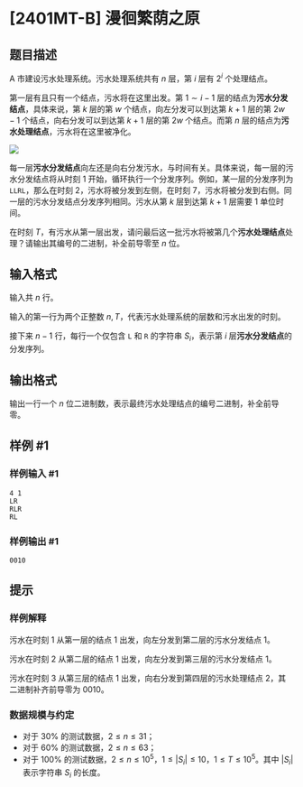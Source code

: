 # [2401MT-B] 漫徊繁荫之原

## 题目描述

A 市建设污水处理系统。污水处理系统共有 $n$ 层，第 $i$ 层有 $2^i$ 个处理结点。

第一层有且只有一个结点，污水将在这里出发。第 $1\sim i-1$ 层的结点为**污水分发结点**，具体来说，第 $k$ 层的第 $w$ 个结点，向左分发可以到达第 $k+1$ 层的第 $2w-1$ 个结点，向右分发可以到达第 $k+1$ 层的第 $2w$ 个结点。而第 $n$ 层的结点为**污水处理结点**，污水将在这里被净化。

![](https://cdn.luogu.com.cn/upload/image_hosting/scf5pjsh.png)

每一层**污水分发结点**向左还是向右分发污水，与时间有关。具体来说，每一层的污水分发结点将从时刻 $1$ 开始，循环执行一个分发序列。例如，某一层的分发序列为 `LLRL`，那么在时刻 $2$，污水将被分发到左侧，在时刻 $7$，污水将被分发到右侧。同一层的污水分发结点分发序列相同。污水从第 $k$ 层到达第 $k+1$ 层需要 $1$ 单位时间。

在时刻 $T$，有污水从第一层出发，请问最后这一批污水将被第几个**污水处理结点**处理？请输出其编号的二进制，补全前导零至 $n$ 位。

## 输入格式

输入共 $n$ 行。

输入的第一行为两个正整数 $n,T$，代表污水处理系统的层数和污水出发的时刻。

接下来 $n-1$ 行，每行一个仅包含 `L` 和 `R` 的字符串 $S_i$，表示第 $i$ 层**污水分发结点**的分发序列。

## 输出格式

输出一行一个 $n$ 位二进制数，表示最终污水处理结点的编号二进制，补全前导零。

## 样例 #1

### 样例输入 #1

```
4 1
LR
RLR
RL
```

### 样例输出 #1

```
0010
```

## 提示

### 样例解释

污水在时刻 $1$ 从第一层的结点 $1$ 出发，向左分发到第二层的污水分发结点 $1$。

污水在时刻 $2$ 从第二层的结点 $1$ 出发，向左分发到第三层的污水分发结点 $1$。

污水在时刻 $3$ 从第三层的结点 $1$ 出发，向右分发到第四层的污水处理结点 $2$，其二进制补齐前导零为 $0010$。

### 数据规模与约定

- 对于 $30\%$ 的测试数据，$2 \le n \le 31$；
- 对于 $60\%$ 的测试数据，$2 \le n \le 63$；
- 对于 $100\%$ 的测试数据，$2 \le n \le 10^5$，$1\le|S_i| \le 10$，$1 \le T \le 10^5$。其中 $|S_i|$ 表示字符串 $S_i$ 的长度。